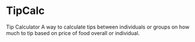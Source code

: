 # TipCalc
Tip Calculator
A way to calculate tips between individuals or groups on how much to tip based on price of food overall or individual.
